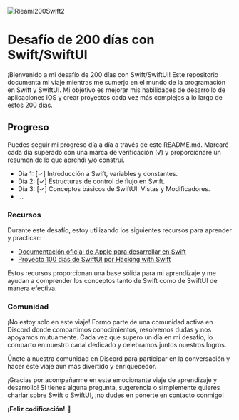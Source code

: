 ![Rieami200Swift2](https://github.com/lordzzz777/200_Dias_Swift_SuiftUI/assets/114311106/88dfb55e-5080-4d53-b458-6dfb1e9881cc)

# Desafío de 200 días con Swift/SwiftUI

¡Bienvenido a mi desafío de 200 días con Swift/SwiftUI! Este repositorio documenta mi viaje mientras me sumerjo en el mundo de la programación en Swift y SwiftUI. Mi objetivo es mejorar mis habilidades de desarrollo de aplicaciones iOS y crear proyectos cada vez más complejos a lo largo de estos 200 días.

## Progreso

Puedes seguir mi progreso día a día a través de este README.md. Marcaré cada día superado con una marca de verificación (√) y proporcionaré un resumen de lo que aprendí y/o construí.

- Día 1: [✓] Introducción a Swift, variables y constantes.
- Día 2: [✓] Estructuras de control de flujo en Swift.
- Día 3: [✓] Conceptos básicos de SwiftUI: Vistas y Modificadores.
- ...

### Recursos

Durante este desafío, estoy utilizando los siguientes recursos para aprender y practicar:

- [Documentación oficial de Apple para desarrollar en Swift](https://developer.apple.com/tutorials/develop-in-swift)
- [Proyecto 100 días de SwiftUI por Hacking with Swift](https://www.hackingwithswift.com/100/swiftui)

Estos recursos proporcionan una base sólida para mi aprendizaje y me ayudan a comprender los conceptos tanto de Swift como de SwiftUI de manera efectiva.

### Comunidad

¡No estoy solo en este viaje! Formo parte de una comunidad activa en Discord donde compartimos conocimientos, resolvemos dudas y nos apoyamos mutuamente. Cada vez que supero un día en mi desafío, lo comparto en nuestro canal dedicado y celebramos juntos nuestros logros.

Únete a nuestra comunidad en Discord para participar en la conversación y hacer este viaje aún más divertido y enriquecedor.

¡Gracias por acompañarme en este emocionante viaje de aprendizaje y desarrollo! Si tienes alguna pregunta, sugerencia o simplemente quieres charlar sobre Swift o SwiftUI, ¡no dudes en ponerte en contacto conmigo!

**¡Feliz codificación!** 🚀
